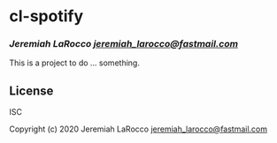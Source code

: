 # cl-spotify
### _Jeremiah LaRocco <jeremiah_larocco@fastmail.com>_

This is a project to do ... something.

## License

ISC


Copyright (c) 2020 Jeremiah LaRocco <jeremiah_larocco@fastmail.com>


